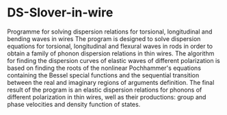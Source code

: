 # DS-Slover-in-wire
Programme for solving dispersion relations for torsional, longitudinal and bending waves in wires
The program is designed to solve dispersion equations for torsional, longitudinal and flexural waves in rods in order to obtain a family of phonon dispersion relations in thin wires. The algorithm for finding the dispersion curves of elastic waves of different polarization is based on finding the roots of the nonlinear Pochhammer's equations containing the Bessel special functions and the sequential transition between the real and imaginary regions of arguments definition. The final result of the program is an elastic dispersion relations for phonons of different polarization in thin wires, well as their productions: group and phase velocities and density function of states.

